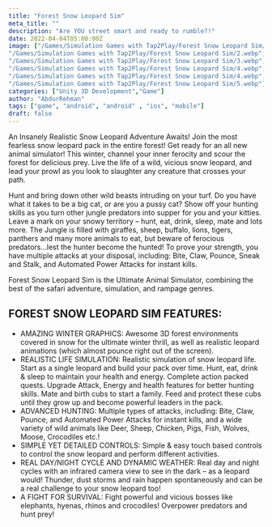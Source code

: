 ```yaml
---
title: "Forest Snow Leopard Sim"
meta_title: ""
description: "Are YOU street smart and ready to rumble?!"
date: 2022-04-04T05:00:00Z
image: ["/Games/Simulation Games with Tap2Play/Forest Snow Leopard Sim/1.webp",
"/Games/Simulation Games with Tap2Play/Forest Snow Leopard Sim/2.webp",
"/Games/Simulation Games with Tap2Play/Forest Snow Leopard Sim/3.webp",
"/Games/Simulation Games with Tap2Play/Forest Snow Leopard Sim/4.webp",
"/Games/Simulation Games with Tap2Play/Forest Snow Leopard Sim/4.webp",
"/Games/Simulation Games with Tap2Play/Forest Snow Leopard Sim/5.webp"]
categories: ["Unity 3D Development","Game"]
author: "AbdurRehman"
tags: ["game", "android", "android" , "ios", "mobile"]
draft: false
---
```


An Insanely Realistic Snow Leopard Adventure Awaits!
Join the most fearless snow leopard pack in the entire forest! Get ready for an all new animal simulator! This winter, channel your inner ferocity and scour the forest for delicious prey. Live the life of a wild, vicious snow leopard, and lead your prowl as you look to slaughter any creature that crosses your path.

Hunt and bring down other wild beasts intruding on your turf. Do you have what it takes to be a big cat, or are you a pussy cat? Show off your hunting skills as you turn other jungle predators into supper for you and your kitties. Leave a mark on your snowy territory – hunt, eat, drink, sleep, mate and lots more. The Jungle is filled with giraffes, sheep, buffalo, lions, tigers, panthers and many more animals to eat, but beware of ferocious predators…lest the hunter become the hunted! To prove your strength, you have multiple attacks at your disposal, including: Bite, Claw, Pounce, Sneak and Stalk, and Automated Power Attacks for instant kills.

Forest Snow Leopard Sim is the Ultimate Animal Simulator, combining the best of the safari adventure, simulation, and rampage genres.

## FOREST SNOW LEOPARD SIM FEATURES:

- AMAZING WINTER GRAPHICS: Awesome 3D forest environments covered in snow for the ultimate winter thrill, as well as realistic leopard animations (which almost pounce right out of the screen).
- REALISTIC LIFE SIMULATION: Realistic simulation of snow leopard life. Start as a single leopard and build your pack over time. Hunt, eat, drink & sleep to maintain your health and energy. Complete action packed quests. Upgrade Attack, Energy and health features for better hunting skills. Mate and birth cubs to start a family. Feed and protect these cubs until they grow up and become powerful leaders in the pack.
- ADVANCED HUNTING: Multiple types of attacks, including: Bite, Claw, Pounce, and Automated Power Attacks for instant kills, and a wide variety of wild animals like Deer, Sheep, Chicken, Pigs, Fish, Wolves, Moose, Crocodiles etc.!
- SIMPLE YET DETAILED CONTROLS: Simple & easy touch based controls to control the snow leopard and perform different activities.
- REAL DAY/NIGHT CYCLE AND DYNAMIC WEATHER: Real day and night cycles with an infrared camera view to see in the dark – as a leopard would! Thunder, dust storms and rain happen spontaneously and can be a real challenge to your snow leopard too!
- A FIGHT FOR SURVIVAL: Fight powerful and vicious bosses like elephants, hyenas, rhinos and crocodiles! Overpower predators and hunt prey!
